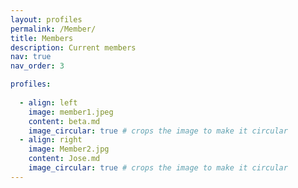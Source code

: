 ```yaml
---
layout: profiles
permalink: /Member/
title: Members
description: Current members
nav: true
nav_order: 3

profiles:
 
  - align: left
    image: member1.jpeg
    content: beta.md
    image_circular: true # crops the image to make it circular
  - align: right
    image: Member2.jpg
    content: Jose.md
    image_circular: true # crops the image to make it circular
---
```



